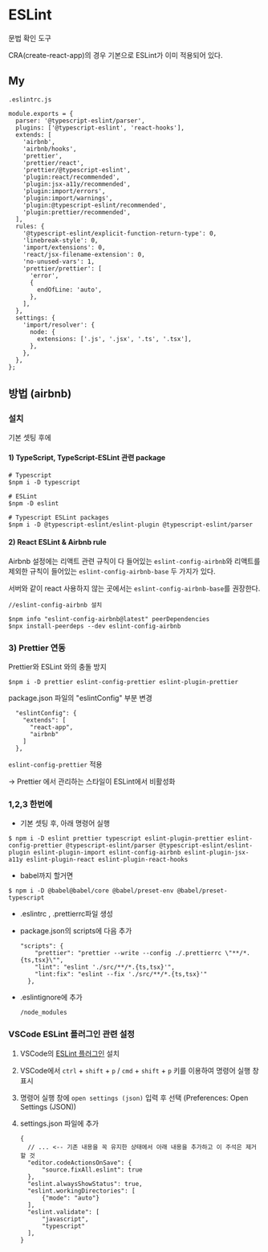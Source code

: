 # ESLint

문법 확인 도구

CRA(create-react-app)의 경우 기본으로 ESLint가 이미 적용되어 있다.



## My

```
.eslintrc.js

module.exports = {
  parser: '@typescript-eslint/parser',
  plugins: ['@typescript-eslint', 'react-hooks'],
  extends: [
    'airbnb',
    'airbnb/hooks',
    'prettier',
    'prettier/react',
    'prettier/@typescript-eslint',
    'plugin:react/recommended',
    'plugin:jsx-a11y/recommended',
    'plugin:import/errors',
    'plugin:import/warnings',
    'plugin:@typescript-eslint/recommended',
    'plugin:prettier/recommended',
  ],
  rules: {
    '@typescript-eslint/explicit-function-return-type': 0,
    'linebreak-style': 0,
    'import/extensions': 0,
    'react/jsx-filename-extension': 0,
    'no-unused-vars': 1,
    'prettier/prettier': [
      'error',
      {
        endOfLine: 'auto',
      },
    ],
  },
  settings: {
    'import/resolver': {
      node: {
        extensions: ['.js', '.jsx', '.ts', '.tsx'],
      },
    },
  },
};
```



## 방법 (airbnb)

### 설치

기본 셋팅 후에

#### 1) TypeScript, TypeScript-ESLint 관련 package 

```
# Typescript
$npm i -D typescript 

# ESLint
$npm -D eslint

# Typescript ESLint packages
$npm i -D @typescript-eslint/eslint-plugin @typescript-eslint/parser
```



#### 2) React ESLint & Airbnb rule

Airbnb 설정에는 리액트 관련 규칙이 다 들어있는 `eslint-config-airbnb`와 리액트를 제외한 규칙이 들어있는 `eslint-config-airbnb-base` 두 가지가 있다.

서버와 같이 react 사용하지 않는 곳에서는 `eslint-config-airbnb-base`를 권장한다.

```
//eslint-config-airbnb 설치

$npm info "eslint-config-airbnb@latest" peerDependencies
$npx install-peerdeps --dev eslint-config-airbnb
```



### 3) Prettier 연동

Prettier와 ESLint 와의 충돌 방지

```
$npm i -D prettier eslint-config-prettier eslint-plugin-prettier
```

package.json 파일의 "eslintConfig" 부분 변경

```
  "eslintConfig": {
    "extends": [
      "react-app",
      "airbnb"
    ]
  },
```



`eslint-config-prettier` 적용

-> Prettier 에서 관리하는 스타일이 ESLint에서 비활성화



### 1,2,3 한번에

- 기본 셋팅 후, 아래 명령어 실행

```
$ npm i -D eslint prettier typescript eslint-plugin-prettier eslint-config-prettier @typescript-eslint/parser @typescript-eslint/eslint-plugin eslint-plugin-import eslint-config-airbnb eslint-plugin-jsx-a11y eslint-plugin-react eslint-plugin-react-hooks  
```

- babel까지 할거면

```
$ npm i -D @babel@babel/core @babel/preset-env @babel/preset-typescript
```



- .eslintrc , .prettierrc파일 생성

- package.json의 scripts에 다음 추가

  ```
  "scripts": {
      "prettier": "prettier --write --config ./.prettierrc \"**/*.{ts,tsx}\"",
      "lint": "eslint './src/**/*.{ts,tsx}'",
      "lint:fix": "eslint --fix './src/**/*.{ts,tsx}'"
    },
  ```

- .eslintignore에 추가

  ```
  /node_modules
  ```




### VSCode ESLint 플러그인 관련 설정

1. VSCode의 [ESLint 플러그인](https://marketplace.visualstudio.com/items?itemName=dbaeumer.vscode-eslint) 설치
2. VSCode에서 `ctrl` + `shift` + `p` / `cmd` + `shift` + `p` 키를 이용하여 명령어 실행 창 표시
3. 명령어 실행 창에 `open settings (json)` 입력 후 선택 (Preferences: Open Settings (JSON))

4. settings.json 파일에 추가

   ```
   {
     // ... <-- 기존 내용을 꼭 유지한 상태에서 아래 내용을 추가하고 이 주석은 제거할 것
     "editor.codeActionsOnSave": {
         "source.fixAll.eslint": true
     },
     "eslint.alwaysShowStatus": true,
     "eslint.workingDirectories": [
         {"mode": "auto"}
     ],
     "eslint.validate": [
         "javascript",
         "typescript"
     ],
   }
   ```

   

   





















